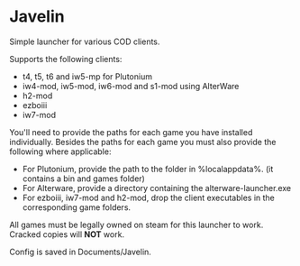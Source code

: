 # Javelin

Simple launcher for various COD clients.

Supports the following clients:
- t4, t5, t6 and iw5-mp for Plutonium
- iw4-mod, iw5-mod, iw6-mod and s1-mod using AlterWare
- h2-mod
- ezboiii
- iw7-mod

You'll need to provide the paths for each game you have installed individually. Besides the paths for each game you must also provide the following where applicable:

- For Plutonium, provide the path to the folder in %localappdata%. (it contains a bin and games folder)
- For Alterware, provide a directory containing the alterware-launcher.exe
- For ezboiii, iw7-mod and h2-mod, drop the client executables in the corresponding game folders.
  
All games must be legally owned on steam for this launcher to work. Cracked copies will __NOT__ work.

Config is saved in Documents/Javelin.

